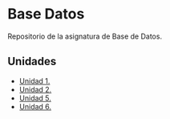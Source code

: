 # Base Datos
Repositorio de la asignatura de Base de Datos.

## Unidades
- [Unidad 1.](Unidad-1)
- [Unidad 2.](Unidad-2)
- [Unidad 5.](Unidad-5)
- [Unidad 6.](Unidad-6)
